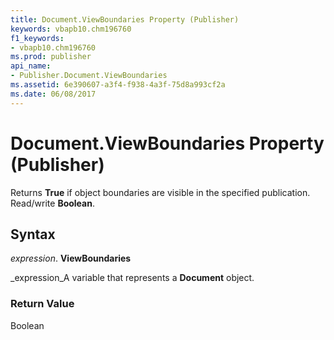 ```yaml
---
title: Document.ViewBoundaries Property (Publisher)
keywords: vbapb10.chm196760
f1_keywords:
- vbapb10.chm196760
ms.prod: publisher
api_name:
- Publisher.Document.ViewBoundaries
ms.assetid: 6e390607-a3f4-f938-4a3f-75d8a993cf2a
ms.date: 06/08/2017
---
```



# Document.ViewBoundaries Property (Publisher)

Returns **True** if object boundaries are visible in the specified publication. Read/write **Boolean**.


## Syntax

 _expression_. **ViewBoundaries**

 _expression_A variable that represents a **Document** object.


### Return Value

Boolean


